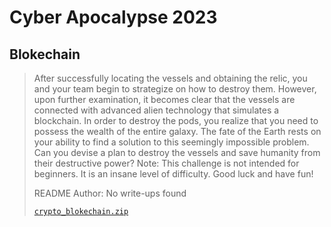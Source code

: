 # Cyber Apocalypse 2023

## Blokechain

> After successfully locating the vessels and obtaining the relic, you and your team begin to strategize on how to destroy them. However, upon further examination, it becomes clear that the vessels are connected with advanced alien technology that simulates a blockchain. In order to destroy the pods, you realize that you need to possess the wealth of the entire galaxy. The fate of the Earth rests on your ability to find a solution to this seemingly impossible problem. Can you devise a plan to destroy the vessels and save humanity from their destructive power? Note: This challenge is not intended for beginners. It is an insane level of difficulty. Good luck and have fun!
>
>  README Author: No write-ups found
>
> [`crypto_blokechain.zip`](crypto_blokechain.zip)
